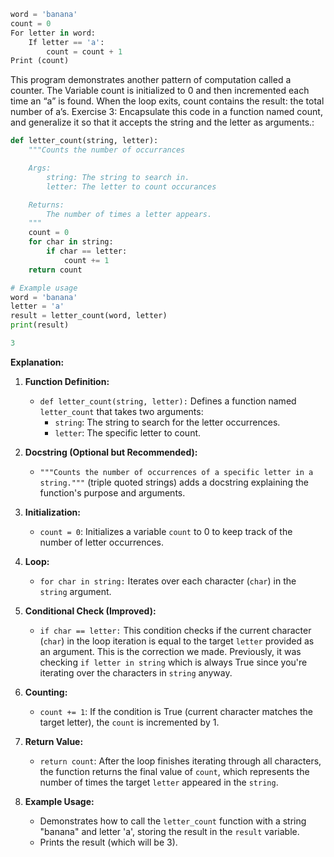 ```python
word = 'banana'
count = 0
For letter in word:
    If letter == 'a':
        count = count + 1
Print (count)
```
This program demonstrates another pattern of computation called a counter. The
Variable count is initialized to 0 and then incremented each time an “a” is found.
When the loop exits, count contains the result: the total number of a’s.
Exercise 3: Encapsulate this code in a function named count, and generalize it so that it accepts the string and the letter as arguments.:
```python
def letter_count(string, letter):
    """Counts the number of occurrances

    Args:
        string: The string to search in.
        letter: The letter to count occurances

    Returns:
        The number of times a letter appears.
    """
    count = 0
    for char in string:
        if char == letter:
            count += 1
    return count

# Example usage
word = 'banana'
letter = 'a'
result = letter_count(word, letter)
print(result)

3
```
**Explanation:**

1. **Function Definition:**
    
    - `def letter_count(string, letter):` Defines a function named `letter_count` that takes two arguments:
        - `string`: The string to search for the letter occurrences.
        - `letter`: The specific letter to count.
2. **Docstring (Optional but Recommended):**
    
    - `"""Counts the number of occurrences of a specific letter in a string."""` (triple quoted strings) adds a docstring explaining the function's purpose and arguments.
3. **Initialization:**
    
    - `count = 0`: Initializes a variable `count` to 0 to keep track of the number of letter occurrences.
4. **Loop:**
    
    - `for char in string:` Iterates over each character (`char`) in the `string` argument.
5. **Conditional Check (Improved):**
    
    - `if char == letter:` This condition checks if the current character (`char`) in the loop iteration is equal to the target `letter` provided as an argument. This is the correction we made. Previously, it was checking `if letter in string` which is always True since you're iterating over the characters in `string` anyway.
6. **Counting:**
    
    - `count += 1`: If the condition is True (current character matches the target letter), the `count` is incremented by 1.
7. **Return Value:**
    
    - `return count`: After the loop finishes iterating through all characters, the function returns the final value of `count`, which represents the number of times the target `letter` appeared in the `string`.
8. **Example Usage:**
    
    - Demonstrates how to call the `letter_count` function with a string "banana" and letter 'a', storing the result in the `result` variable.
    - Prints the result (which will be 3).